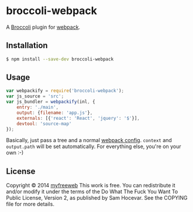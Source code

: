 # broccoli-webpack

A [Broccoli] plugin for [webpack].

[Broccoli]: https://github.com/joliss/broccoli
[webpack]: https://github.com/webpack/webpack

## Installation

```bash
$ npm install --save-dev broccoli-webpack
```

## Usage

```js
var webpackify = require('broccoli-webpack');
var js_source = 'src';
var js_bundler = webpackify(inl, {
	entry: './main',
	output: {filename: 'app.js'},
	externals: [{'react': 'React', 'jquery': '$'}],
	devtool: 'source-map'
});
```

Basically, just pass a tree and a normal [webpack config].
`context` and `output.path` will be set automatically.
For everything else, you're on your own :-)

[webpack config]: http://webpack.github.io/docs/configuration.html

## License

Copyright © 2014 [myfreeweb](https://github.com/myfreeweb)
This work is free. You can redistribute it and/or modify it under the
terms of the Do What The Fuck You Want To Public License, Version 2,
as published by Sam Hocevar. See the COPYING file for more details.
